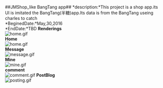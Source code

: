 ##JMShop_like BangTang app##
*description:*This project is a shop app.its UI is imitated the BangTang(半糖)app.Its data is from the BangTang useing charles to catch	
*BeginedDate:*May,30,2016	
*EndDate:*TBD
**Renderings**  
![home.gif](https://github.com/Jimmy6464/JMShop_likeBangTang/blob/master/home.gif)  
**Home**  
![home.gif](https://github.com/Jimmy6464/JMShop_likeBangTang/blob/master/home.gif)  
**Message**  
![message.gif](https://github.com/Jimmy6464/JMShop_likeBangTang/blob/master/home.gif)  
**Mine**  
![mine.gif](https://github.com/Jimmy6464/JMShop_likeBangTang/blob/master/home.gif)  
**comment**  
![comment.gif](https://github.com/Jimmy6464/JMShop_likeBangTang/blob/master/home.gif) 
**PostBlog**  
![posting.gif](https://github.com/Jimmy6464/JMShop_likeBangTang/blob/master/home.gif)    

